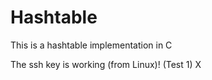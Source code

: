 # Hashtable
This is a hashtable implementation in C



The ssh key is working (from Linux)! (Test 1) X
